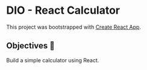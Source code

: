 # DIO - React Calculator

This project was bootstrapped with [Create React App](https://github.com/facebook/create-react-app).

## Objectives 🎯

Build a simple calculator using React.

